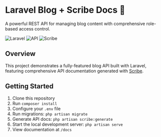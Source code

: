 # Laravel Blog + Scribe Docs 📝

A powerful REST API for managing blog content with comprehensive role-based access control.

![Laravel](https://img.shields.io/badge/Laravel-FF2D20?style=for-the-badge&logo=laravel&logoColor=white) ![API](https://img.shields.io/badge/API-REST-009688?style=for-the-badge) ![Scribe](https://img.shields.io/badge/Scribe-Documentation-blue?style=for-the-badge)

## Overview

This project demonstrates a fully-featured blog API built with Laravel, featuring comprehensive API documentation generated with [Scribe](https://scribe.knuckles.wtf/).

## Getting Started

1. Clone this repository
2. Run `composer install`
3. Configure your `.env` file
4. Run migrations: `php artisan migrate`
5. Generate API docs: `php artisan scribe:generate`
6. Start the local development server: `php artisan serve`
7. View documentation at `/docs`
